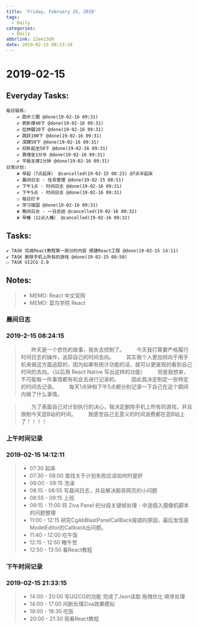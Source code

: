 ```yaml
---
title: 'Friday, February 15, 2019'
tags:
  - Daily
categories:
  - Daily
abbrlink: 12ee13d0
date: 2019-02-15 08:23:24
---
```


#  2019-02-15

<!-- more -->

## Everyday Tasks:
    每日锻炼:
        ✔ 跑步三圈 @done(19-02-16 09:31)
        ✔ 俯卧撑40下 @done(19-02-16 09:31)
        ✔ 拉伸腿20下 @done(19-02-16 09:31)
        ✔ 跳跃100下 @done(19-02-16 09:31)
        ✔ 深蹲50下 @done(19-02-16 09:31)
        ✔ 仰卧起坐50下 @done(19-02-16 09:31)
        ✔ 靠墙坐1分半 @done(19-02-16 09:31)
        ✔ 平板支撑1分钟 @done(19-02-16 09:31)
    日常计划:
        ✘ 早起（7点起床） @cancelled(19-02-15 08:23) @7点半起床
        ✔ 晨间日志 - 任务管理 @done(19-02-15 08:51)
        ✔ 下午1点 - 时间日志 @done(19-02-16 09:31)
        ✔ 下午5点 - 时间日志 @done(19-02-16 09:31)
        ☐ 每日打卡
        ✔ 学习强国 @done(19-02-16 09:31)
        ✘ 晚间日志 - 一日总结 @cancelled(19-02-16 09:32)
        ✘ 早睡（12点入睡） @cancelled(19-02-16 09:32)

## Tasks:
    ✔ TASK 完成React教程第一部分的内容 搭建React工程 @done(19-02-15 14:11)
    ✔ TASK 删除手机上所有的游戏 @done(19-02-15 08:50)
    ☐ TASK UI2CG 2.0

## Notes:
> - MEMO: React 中文官网
> - MEMO: 菜鸟学院 React

### 晨间日志 
### 2019-2-15 08:24:15
> &emsp;&emsp;昨天是一个悲伤的故事，我失去控制了。
> &emsp;&emsp;今天我打算要严格履行时间日志的操作，追踪自己的时间去向。
> &emsp;&emsp;其实我个人更加倾向于用手机来做这方面追踪的，因为如果有统计功能的话，就可以更直观的看到自己时间的去向。（以后用 React Native 写出这样的功能）
> &emsp;&emsp;但是我想来，不可能每一件事情都有机会去进行记录的。
> &emsp;&emsp;因此我决定制定一些特定的时间去记录。
> &emsp;&emsp;每天1点钟和下午5点都分别记录一下自己在这个期间内做了什么事情。

> &emsp;&emsp;为了表面自己对计划执行的决心，我决定删除手机上所有的游戏，并且限制今天逛B站的时间。
> &emsp;&emsp;我感觉自己无意义的时间浪费都在逛B站上了！！！！

### 上午时间记录
### 2019-02-15 14:12:11
> - 07:30 起床
> - 07:30 - 08:00 查找关于计划失败应该如何时是好
> - 08:00 - 08:15 洗澡
> - 08:15 - 08:55 写晨间日志，并且解决聪哥网页的小问题
> - 08:55 - 09:15 上班
> - 09:15 - 11:00 将 Ziva Panel 的分段关键帧处理 - 中途插入摄像机脚本的问题整理
> - 11:00 - 12:15 研究CgAbBlastPanelCallBack报错的原因，最后发现是ModelEditor的Callback出问题。
> - 11:40 - 12:00 吃午饭
> - 12:15 - 12:50 睡午觉
> - 12:50 - 13:50 看React教程

### 下午时间记录
### 2019-02-15 21:33:15
> - 14:00 - 20:00 写UI2CG的功能 完成了Json读取 拖拽优化 顺序处理
> - 14:00 - 17:00 间断处理Ziva效果模拟
> - 19:00 - 19:30 吃饭
> - 20:00 - 21:30 观看React教程